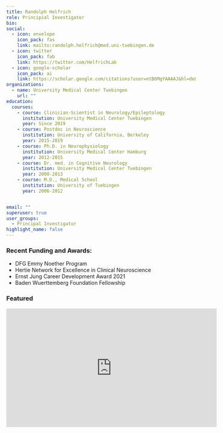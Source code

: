 ```yaml
---
title: Randolph Helfrich
role: Principial Investigator
bio:
social:
  - icon: envelope
    icon_pack: fas
    link: mailto:randolph.helfrich@med.uni-tuebingen.de
  - icon: twitter
    icon_pack: fab
    link: https://twitter.com/HelfrichLab
  - icon: google-scholar
    icon_pack: ai
    link: https://scholar.google.com/citations?user=etB6MgYAAAAJ&hl=de&oi=sra
organizations:
  - name: University Medical Center Tuebingen
    url: ""
education:
  courses:
    - course: Clinician-Scientist in Neurology/Epileptology
      institution: University Medical Center Tuebingen
      year: Since 2019
    - course: Postdoc in Neuroscience
      institution: University of California, Berkeley
      year: 2015-2019
    - course: Ph.D. in Neurophysiology
      institution: University Medical Center Hamburg
      year: 2012-2015
    - course: Dr. med. in Cognitive Neurology
      institution: University Medical Center Tuebingen
      year: 2008-2013
    - course: M.D., Medical School
      institution: University of Tuebingen
      year: 2006-2012  


email: ""
superuser: true
user_groups:
  - Principal Investigator
highlight_name: false
---
```

### Recent Funding and Awards:
  - DFG Emmy Noether Program
  - Hertie Network for Excellence in Clinical Neuroscience
  - Ernst Jung Career Development Award 2021
  - Baden Wuerttemberg Foundation Fellowship   

### Featured
<iframe width="560" height="315" src="https://www.youtube.com/embed/Qb3cnAYtFhg" title="YouTube video player" frameborder="0" allow="accelerometer; autoplay; clipboard-write; encrypted-media; gyroscope; picture-in-picture" allowfullscreen></iframe>
